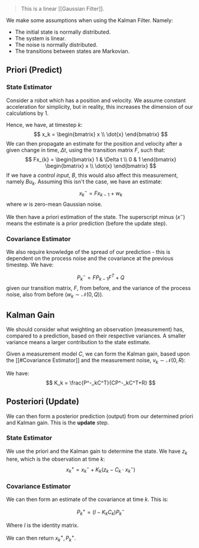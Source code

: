 > This is a linear [[Gaussian Filter]].

We make some assumptions when using the Kalman Filter. Namely:
- The initial state is normally distributed.
- The system is linear.
- The noise is normally distributed.
- The transitions between states are Markovian.

## Priori (Predict)
### State Estimator
Consider a robot which has a position and velocity. We assume constant acceleration for simplicity, but in reality, this increases the dimension of our calculations by 1.

Hence, we have, at timestep $k$:
$$
x_k = \begin{bmatrix} x \\ \dot{x} \end{bmatrix}
$$
We can then propagate an estimate for the position and velocity after a given change in time, $\Delta t$, using the transition matrix $F$, such that:
$$
Fx_{k} = \begin{bmatrix} 1 & \Delta t \\ 0 & 1 \end{bmatrix}
\begin{bmatrix} x \\ \dot{x} \end{bmatrix}
$$
If we have a *control input*, $B$, this would also affect this measurement, namely $Bu_k$. Assuming this isn't the case, we have an estimate:
$$
x_{k}^- = Fx_{k-1} + w_{k}
$$
where $w$ is zero-mean Gaussian noise.

We then have a priori estimation of the state. The superscript minus ($x^-$) means the estimate is a prior prediction (before the update step).

### Covariance Estimator
We also require knowledge of the spread of our prediction - this is dependent on the process noise and the covariance at the previous timestep. We have:

$$
P^-_k = FP_{k-1}F^T + Q
$$
given our transition matrix, $F$, from before, and the variance of the process noise, also from before ($w_k \sim \mathcal{N}(0,Q)$).

## Kalman Gain
We should consider what weighting an observation (measurement) has, compared to a prediction, based on their respective variances. A smaller variance means a larger contribution to the state estimate.

Given a measurement model $C$, we can form the Kalman gain, based upon the [[#Covariance Estimator]] and the measurement noise, $v_k \sim \mathcal{N}(0,R)$:

We have:
$$
K_k = \frac{P^-_kC^T}{CP^-_kC^T+R}
$$

## Posteriori (Update)
We can then form a posterior prediction (output) from our determined priori and Kalman gain. This is the **update** step.

### State Estimator
We use the priori and the Kalman gain to determine the state. We have $z_k$ here, which is the observation at time $k$:
$$
x^+_k = x^-_k + K_k(z_k - C_k \cdot x^-_k)
$$

### Covariance Estimator
We can then form an estimate of the covariance at time $k$. This is:

$$
P_k^+ = (I - K_kC_k)P^-_k
$$

Where $I$ is the identity matrix.

We can then return $x^+_k,P^+_k$.
